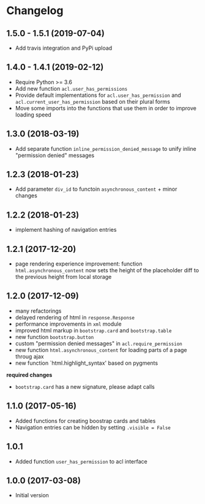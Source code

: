# Changelog

## 1.5.0 - 1.5.1 (2019-07-04)

- Add travis integration and PyPi upload


## 1.4.0 - 1.4.1 (2019-02-12)

- Require Python >= 3.6
- Add new function `acl.user_has_permissions`
- Provide default implementations for `acl.user_has_permission` and `acl.current_user_has_permission` based on their plural forms
- Move some imports into the functions that use them in order to improve loading speed

## 1.3.0 (2018-03-19)

- Add separate function `inline_permission_denied_message` to unify inline "permission denied" messages


## 1.2.3 (2018-01-23)

- Add parameter `div_id` to functoin `asynchronous_content` + minor changes


## 1.2.2 (2018-01-23)

- implement hashing of navigation entries 


## 1.2.1 (2017-12-20)

- page rendering experience improvement: function `html.asynchronous_content` now sets the height of the placeholder diff to the previous height from local storage


## 1.2.0 (2017-12-09)

- many refactorings
- delayed rendering of html in `response.Response`
- performance improvements in `xml` module
- improved html markup in `bootstrap.card` and `bootstrap.table`
- new function `bootstrap.button`
- custom "permission denied messages" in `acl.require_permission`
- new function `html.asynchronous_content` for loading parts of a page throug ajax
- new function `html.highlight_syntax' based on pygments

**required changes**

- `bootstrap.card` has a new signature, please adapt calls


## 1.1.0 (2017-05-16) 

- Added functions for creating boostrap cards and tables
- Navigation entries can be hidden by setting `.visible = False`


## 1.0.1

- Added function `user_has_permission` to acl interface


## 1.0.0 (2017-03-08) 

- Initial version

